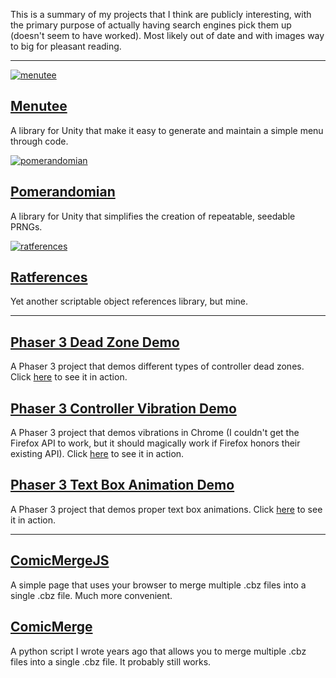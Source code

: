 This is a summary of my projects that I think are publicly interesting, with the primary purpose of actually having search engines pick them up (doesn't seem to have worked). Most likely out of date and with images way to big for pleasant reading.

---

[![menutee](https://user-images.githubusercontent.com/1243720/131858953-e7e42b29-b836-4721-86c6-27812b124027.jpg)](https://github.com/khutchins/menutee)

## [Menutee](https://github.com/khutchins/menutee)

A library for Unity that make it easy to generate and maintain a simple menu through code.

[![pomerandomian](https://user-images.githubusercontent.com/1243720/139178083-30db7fb8-11de-4ec7-a6d3-97a228e7e244.jpg)](https://github.com/khutchins/pomerandomian)

## [Pomerandomian](https://github.com/khutchins/pomerandomian)

A library for Unity that simplifies the creation of repeatable, seedable PRNGs.

[![ratferences](https://user-images.githubusercontent.com/1243720/230839131-5d6e3580-88bf-4835-9710-71d1f9d5ad10.jpg)](https://github.com/khutchins/ratferences)

## [Ratferences](https://github.com/khutchins/ratferences)

Yet another scriptable object references library, but mine.

---

## [Phaser 3 Dead Zone Demo](https://github.com/khutchins/phaser-dead-zone-demo)

A Phaser 3 project that demos different types of controller dead zones. Click [here](https://blog.khutchins.com/posts/phaser-3-inputs-ab/) to see it in action.

## [Phaser 3 Controller Vibration Demo](https://github.com/khutchins/phaser-vibration-demo)

A Phaser 3 project that demos vibrations in Chrome (I couldn't get the Firefox API to work, but it should magically work if Firefox honors their existing API). Click [here](https://blog.khutchins.com/posts/phaser-3-inputs-ac/) to see it in action.

## [Phaser 3 Text Box Animation Demo](https://github.com/khutchins/phaser-text-demo)

A Phaser 3 project that demos proper text box animations. Click [here](https://blog.khutchins.com/posts/better-text-boxes-1/) to see it in action.

---

## [ComicMergeJS](https://github.com/khutchins/ComicMergeJS)

A simple page that uses your browser to merge multiple .cbz files into a single .cbz file. Much more convenient.

## [ComicMerge](https://github.com/khutchins/ComicMerge)

A python script I wrote years ago that allows you to merge multiple .cbz files into a single .cbz file. It probably still works.
